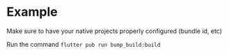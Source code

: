 # Example

Make sure to have your native projects properly configured (bundle id, etc)

Run the command ```flutter pub run bump_build:build```